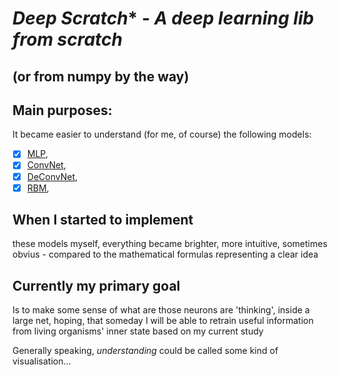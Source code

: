 # *Deep Scratch** - *A deep learning lib from scratch*
## (or from numpy by the way)

## Main purposes:
It became easier to understand (for me, of course) the following models:
- [x] [MLP](http://neuralnetworksanddeeplearning.com/),
- [x] [ConvNet](http://neuralnetworksanddeeplearning.com/),
- [x] [DeConvNet](http://www.matthewzeiler.com/pubs/cvpr2010/cvpr2010.pdf),
- [x] [RBM](http://deeplearning.net/tutorial/rbm.html),

## When I started to implement
these models myself, everything became brighter, more intuitive, sometimes obvius - compared to the mathematical formulas representing a clear idea

## Currently my primary goal
Is to make some sense of what are those neurons are 'thinking', inside a large net, hoping, that someday I will be able to retrain useful information from living organisms' inner state based on my current study

Generally speaking, *understanding* could be called some kind of visualisation...
